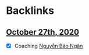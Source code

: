 
# Backlinks
## [October 27th, 2020](<October 27th, 2020.md>)
- [x] Coaching [Nguyễn Bảo Ngân](<Nguyễn Bảo Ngân.md>)

